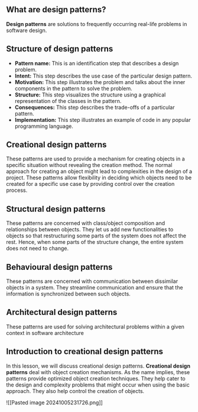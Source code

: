 ## What are design patterns?

**Design patterns** are solutions to frequently occurring real-life problems in software design.

## Structure of design patterns

- **Pattern name:** This is an identification step that describes a design problem.
- **Intent:** This step describes the use case of the particular design pattern.
- **Motivation:** This step illustrates the problem and talks about the inner components in the pattern to solve the problem.
- **Structure:** This step visualizes the structure using a graphical representation of the classes in the pattern.
- **Consequences:** This step describes the trade-offs of a particular pattern.
- **Implementation:** This step illustrates an example of code in any popular programming language.


## Creational design patterns

These patterns are used to provide a mechanism for creating objects in a specific situation without revealing the creation method. The normal approach for creating an object might lead to complexities in the design of a project. These patterns allow flexibility in deciding which objects need to be created for a specific use case by providing control over the creation process.

## Structural design patterns
These patterns are concerned with class/object composition and relationships between objects. They let us add new functionalities to objects so that restructuring some parts of the system does not affect the rest. Hence, when some parts of the structure change, the entire system does not need to change.

## Behavioural design patterns

These patterns are concerned with communication between dissimilar objects in a system. They streamline communication and ensure that the information is synchronized between such objects.

## Architectural design patterns

These patterns are used for solving architectural problems within a given context in software architecture



## Introduction to creational design patterns

In this lesson, we will discuss creational design patterns. **Creational design patterns** deal with object creation mechanisms. As the name implies, these patterns provide optimized object creation techniques. They help cater to the design and complexity problems that might occur when using the basic approach. They also help control the creation of objects.

![[Pasted image 20241005231726.png]]


